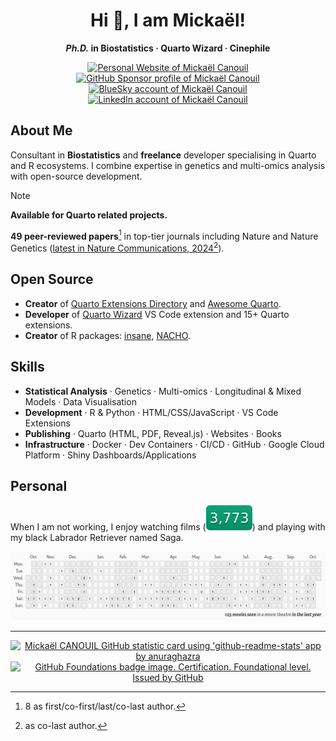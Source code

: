 <h1 align="center">Hi 👋, I am Mickaël!</h1>

<p align="center">
  <strong><i>Ph.D.</i> in Biostatistics · Quarto Wizard · Cinephile</strong>
</p>

<p align="center">
  <a href="https://mickael.canouil.fr/"><img alt="Personal Website of Mickaël Canouil" src="https://shields.io/badge/Personal-Website-333" /></a>
  <a href="https://github.com/sponsors/mcanouil"><img alt="GitHub Sponsor profile of Mickaël Canouil" src="https://shields.io/badge/GitHub-Sponsor-333?logo=githubsponsors&logoColor=white" /></a>
  <br>
  <a href="https://bsky.app/profile/mickael.canouil.fr"><img alt="BlueSky account of Mickaël Canouil" src="https://shields.io/badge/BlueSky-mickael.canouil.fr-333?logo=bluesky&logoColor=white" /></a>
  <a href="https://www.linkedin.com/in/mickaelcanouil"><img alt="LinkedIn account of Mickaël Canouil" src="https://shields.io/badge/LinkedIn-mickaelcanouil-333?logo=linkedin&logoColor=white" /></a>
</p>

## About Me

Consultant in **Biostatistics** and **freelance** developer specialising in Quarto and R ecosystems.
I combine expertise in genetics and multi-omics analysis with open-source development.

> [!NOTE]
> **Available for Quarto related projects.**

**49 peer-reviewed papers**[^1] in top-tier journals including Nature and Nature Genetics ([latest in Nature Communications, 2024](https://doi.org/10.1038/s41467-024-53687-3)[^2]).

[^1]: 8 as first/co-first/last/co-last author.
[^2]: as co-last author.

## Open Source

- **Creator** of [Quarto Extensions Directory](https://m.canouil.dev/quarto-extensions/) and [Awesome Quarto](https://github.com/mcanouil/awesome-quarto).
- **Developer** of [Quarto Wizard](https://github.com/mcanouil/quarto-wizard) VS Code extension and 15+ Quarto extensions.
- **Creator** of R packages: [insane](https://github.com/mcanouil/insane), [NACHO](https://github.com/mcanouil/NACHO).

## Skills

- **Statistical Analysis** · Genetics · Multi-omics · Longitudinal & Mixed Models · Data Visualisation
- **Development** · R & Python · HTML/CSS/JavaScript · VS Code Extensions
- **Publishing** · Quarto (HTML, PDF, Reveal.js) · Websites · Books
- **Infrastructure** · Docker · Dev Containers · CI/CD · GitHub · Google Cloud Platform · Shiny Dashboards/Applications

## Personal

When I am not working, I enjoy watching films (<a href="https://www.imdb.com/user/ur56341222/ratings"><img src="https://raw.githubusercontent.com/mcanouil/imdb-ratings/main/media/imdb.svg" /></a>) and playing with my black Labrador Retriever named Saga.

<p align="center">
  <a href="https://github.com/mcanouil/imdb-ratings">
    <picture>
      <source media="(prefers-color-scheme: dark)" srcset="https://raw.githubusercontent.com/mcanouil/imdb-ratings/main/media/streak-dark.svg">
      <source media="(prefers-color-scheme: light)" srcset="https://raw.githubusercontent.com/mcanouil/imdb-ratings/main/media/streak-light.svg">
      <img alt="Movies seen in a movie theatre year streak" src="https://raw.githubusercontent.com/mcanouil/imdb-ratings/main/media/streak-light.svg">
    </picture>
  </a>
</p>

---

<p align="center">
  <a href="https://github.com/mcanouil"><img alt="Mickaël CANOUIL GitHub statistic card using 'github-readme-stats' app by anuraghazra", src="https://github-readme-stats.vercel.app/api?username=mcanouil&theme=github_dark_dimmed&show_icons=true&count_private=true" /></a>
  <a href="https://examregistration.github.com/certification/GHF"><img src="https://images.credly.com/size/680x680/images/024d0122-724d-4c5a-bd83-cfe3c4b7a073/image.png" alt="GitHub Foundations badge image. Certification. Foundational level. Issued by GitHub" width="200" height="200" /></a>
</p>

